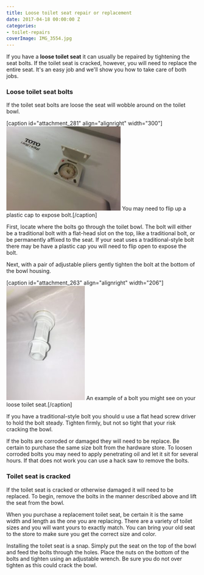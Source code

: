 ```yaml
---
title: Loose toilet seat repair or replacement
date: 2017-04-18 00:00:00 Z
categories:
- toilet-repairs
coverImage: IMG_3554.jpg
---
```


If you have a **loose toilet seat** it can usually be repaired by tightening the seat bolts. If the toilet seat is cracked, however, you will need to replace the entire seat. It's an easy job and we'll show you how to take care of both jobs.

### Loose toilet seat bolts

If the toilet seat bolts are loose the seat will wobble around on the toilet bowl.

\[caption id="attachment\_281" align="alignright" width="300"\]![Expose bolt to fix loose toilet seat](assets/images/IMG_3571-300x221.jpg) You may need to flip up a plastic cap to expose bolt.\[/caption\]

First, locate where the bolts go through the toilet bowl. The bolt will either be a traditional bolt with a flat-head slot on the top, like a traditional bolt, or be permanently affixed to the seat. If your seat uses a traditional-style bolt there may be have a plastic cap you will need to flip open to expose the bolt.

Next, with a pair of adjustable pliers gently tighten the bolt at the bottom of the bowl housing.

\[caption id="attachment\_263" align="alignright" width="206"\]![Loose toilet seat bolt](assets/images/IMG_3552-206x300.jpg) An example of a bolt you might see on your loose toilet seat.\[/caption\]

If you have a traditional-style bolt you should u use a flat head screw driver to hold the bolt steady. Tighten firmly, but not so tight that your risk cracking the bowl.

If the bolts are corroded or damaged they will need to be replace. Be certain to purchase the same size bolt from the hardware store. To loosen corroded bolts you may need to apply penetrating oil and let it sit for several hours. If that does not work you can use a hack saw to remove the bolts.

### Toilet seat is cracked

If the toilet seat is cracked or otherwise damaged it will need to be replaced. To begin, remove the bolts in the manner described above and lift the seat from the bowl.

When you purchase a replacement toilet seat, be certain it is the same width and length as the one you are replacing. There are a variety of toilet sizes and you will want yours to exactly match. You can bring your old seat to the store to make sure you get the correct size and color.

Installing the toilet seat is a snap. Simply put the seat on the top of the bowl and feed the bolts through the holes. Place the nuts on the bottom of the bolts and tighten using an adjustable wrench. Be sure you do not over tighten as this could crack the bowl.
